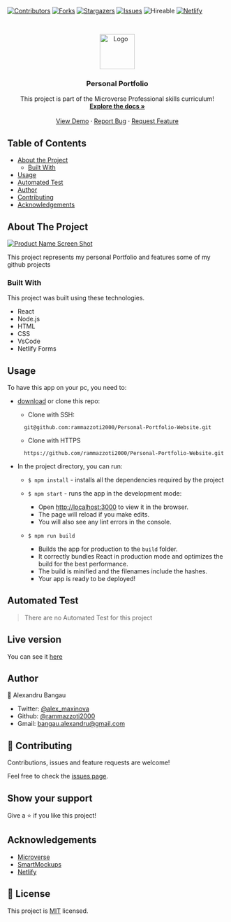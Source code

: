 <!--
*** Thanks for checking out this README Template. If you have a suggestion that would
*** make this better, please fork the repo and create a pull request or simply open
*** an issue with the tag "enhancement".
*** Thanks again! Now go create something AMAZING! :D
-->

<!-- PROJECT SHIELDS -->
<!--
*** I'm using markdown "reference style" links for readability.
*** Reference links are enclosed in brackets [ ] instead of parentheses ( ).
*** See the bottom of this document for the declaration of the reference variables
*** for contributors-url, forks-url, etc. This is an optional, concise syntax you may use.
*** https://www.markdownguide.org/basic-syntax/#reference-style-links
-->
[![Contributors][contributors-shield]][contributors-url]
[![Forks][forks-shield]][forks-url]
[![Stargazers][stars-shield]][stars-url]
[![Issues][issues-shield]][issues-url]
![Hireable](https://cdn.rawgit.com/hiendv/hireable/master/styles/default/yes.svg)
[![Netlify][netlify-shield]][netlify-url]

<!-- PROJECT LOGO -->
<br />
<p align="center">
  <a href="https://github.com/prashantsingh20/Personal-Portfolio-Website">
    <img src="public/images/microverse.png" alt="Logo" width="80" height="80">
  </a>

  <h3 align="center">Personal Portfolio</h3>

  <p align="center">
    This project is part of the Microverse Professional skills curriculum!
    <br />
    <a href="https://github.com/prashantsingh20/Personal-Portfolio-Website"><strong>Explore the docs »</strong></a>
    <br />
    <br />
    <a href="https://www.alex-portfolio.org/">View Demo</a>
    ·
    <a href="https://github.com/prashantsingh20/Personal-Portfolio-Website/issues">Report Bug</a>
    ·
    <a href="https://github.com/prashantsingh20/Personal-Portfolio-Website/issues">Request Feature</a>
  </p>
</p>

<!-- TABLE OF CONTENTS -->
## Table of Contents

* [About the Project](#about-the-project)
  * [Built With](#built-with)
* [Usage](#usage)
* [Automated Test](#automated-test)
* [Author](#author)
* [Contributing](#contributing)
* [Acknowledgements](#acknowledgements)

<!-- ABOUT THE PROJECT -->
## About The Project

[![Product Name Screen Shot][product-screenshot]](https://prashantsingh20.github.io/Personal-Portfolio-Website/)

This project represents my personal Portfolio and features some of my github projects

### Built With
This project was built using these technologies.
* React
* Node.js
* HTML
* CSS
* VsCode
* Netlify Forms

## Usage

To have this app on your pc, you need to:
* [download](https://github.com/prashantsingh20/Personal-Portfolio-Website/archive/development.zip) or clone this repo:
  - Clone with SSH:
  ```
    git@github.com:rammazzoti2000/Personal-Portfolio-Website.git
  ```
  - Clone with HTTPS
  ```
    https://github.com/rammazzoti2000/Personal-Portfolio-Website.git
  ```

* In the project directory, you can run:

  - `$ npm install` - installs all the dependencies required by the project

  - `$ npm start` - runs the app in the development mode:
    - Open [http://localhost:3000](http://localhost:3000) to view it in the browser.
    - The page will reload if you make edits.
    - You will also see any lint errors in the console.

  - `$ npm run build`
    - Builds the app for production to the `build` folder.
    - It correctly bundles React in production mode and optimizes the build for the best performance.
    - The build is minified and the filenames include the hashes.
    - Your app is ready to be deployed!

## Automated Test
  > There are no Automated Test for this project

<!-- LIVE VERSION -->
## Live version

You can see it [here](https://www.alex-portfolio.org/)

<!-- CONTACT -->
## Author
👤 Alexandru Bangau

- Twitter: [@alex_maxinova](https://twitter.com/prashanthsingh_)
- Github: [@rammazzoti2000](https://github.com/prashantsingh20)
- Gmail: bangau.alexandru@gmail.com

## :handshake: Contributing
Contributions, issues and feature requests are welcome!

Feel free to check the [issues page](https://github.com/prashantsingh20/Personal-Portfolio-Website/issues).

## Show your support

Give a :star: if you like this project!

<!-- ACKNOWLEDGEMENTS -->
## Acknowledgements
* [Microverse](https://www.microverse.org/)
* [SmartMockups](https://smartmockups.com/)
* [Netlify](https://www.netlify.com/)

<!-- MARKDOWN LINKS & IMAGES -->
<!-- https://www.markdownguide.org/basic-syntax/#reference-style-links -->
[contributors-shield]: https://img.shields.io/github/contributors/prashantsingh20/personal_portfolio.svg?styles/default/yes.svg
[contributors-url]: https://github.com/prashantsingh20/personal_portfolio/graphs/contributors
[forks-shield]: https://img.shields.io/github/forks/prashantsingh20/personal_portfolio.svg?styles/default/yes.svg
[forks-url]: https://github.com/prashantsingh20rammazzoti2000/personal_portfolio/network/members
[stars-shield]: https://img.shields.io/github/stars/prashantsingh20/personal_portfolio.svg?styles/default/yes.svg
[stars-url]: https://github.com/prashantsingh20/personal_portfolio/stargazers
[issues-shield]: https://img.shields.io/github/issues/prashantsingh20/personal_portfolio.svg?styles/default/yes.svg
[issues-url]: https://github.com/prashantsingh20/personal_portfolio/issues
[netlify-shield]: https://api.netlify.com/api/v1/badges/f88e03cf-ec7b-4593-ac9b-54e4dabffa33/deploy-status
[netlify-url]: https://app.netlify.com/sites/alex-bangau/deploys
[product-screenshot]: public/images/screenshot.png

## 📝 License

This project is [MIT](https://opensource.org/licenses/MIT) licensed.
